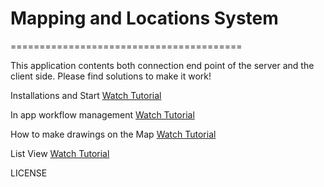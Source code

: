 # Mapping and Locations System
========================================

This application contents both connection end point of the server and the client side. Please find solutions to make it work!

Installations and Start [Watch Tutorial](https://www.youtube.com/watch?v=BuPWrwNVSj0)

In app workflow management [Watch Tutorial](https://www.youtube.com/watch?v=34T59hZKkUQ)

How to make drawings on the Map [Watch Tutorial](https://www.youtube.com/watch?v=aD9oekbYPbI)

List View [Watch Tutorial](https://www.youtube.com/watch?v=Ua8ERRPcpis)

LICENSE
